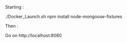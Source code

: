 Starting :

./Docker_Launch.sh
npm install node-mongoose-fixtures

Then :

Go on http://localhost:8080
